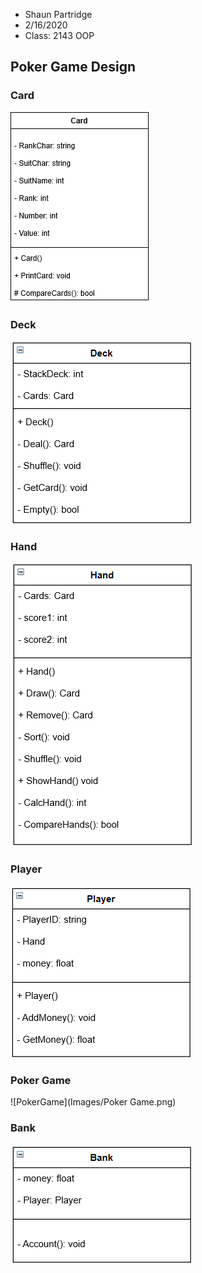 * Shaun Partridge
* 2/16/2020
* Class: 2143 OOP

## Poker Game Design

### Card

![Card](Images/Card.png)

### Deck

![Deck](Images/Deck.png)

### Hand

![Hand](Images/Hand.png)

### Player

![Player](Images/Player.png)

### Poker Game

![PokerGame](Images/Poker Game.png)

### Bank

![Bank](Images/Bank.png)



